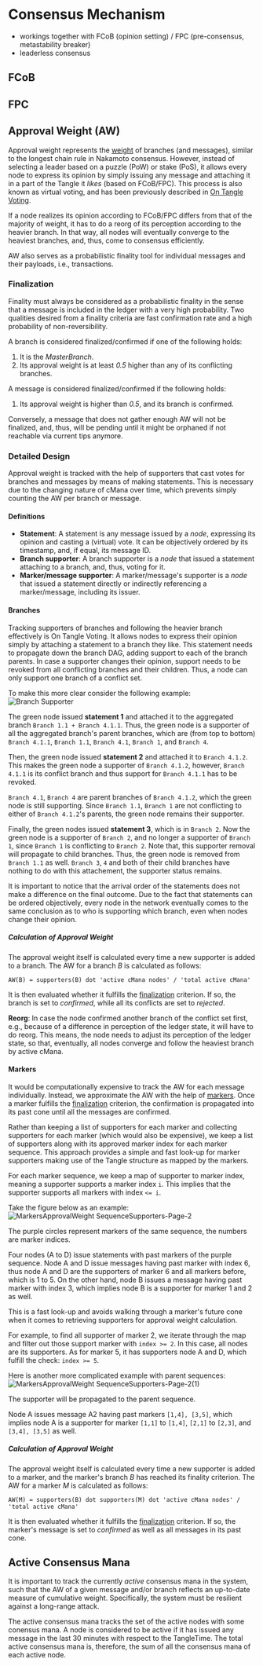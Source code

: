 # Consensus Mechanism

- workings together with FCoB (opinion setting) / FPC (pre-consensus, metastability breaker)
- leaderless consensus

## FCoB

## FPC

## Approval Weight (AW)
Approval weight represents the [weight](#active-consensus-mana) of branches (and messages), similar to the longest chain rule in Nakamoto consensus. However, instead of selecting a leader based on a puzzle (PoW) or stake (PoS), it allows every node to express its opinion by simply issuing any message and attaching it in a part of the Tangle it *likes* (based on FCoB/FPC). This process is also known as virtual voting, and has been previously described in [On Tangle Voting](https://medium.com/@hans_94488/a-new-consensus-the-tangle-multiverse-part-1-da4cb2a69772). 

If a node realizes its opinion according to FCoB/FPC differs from that of the majority of weight, it has to do a reorg of its perception according to the heavier branch. In that way, all nodes will eventually converge to the heaviest branches, and, thus, come to consensus efficiently. 

AW also serves as a probabilistic finality tool for individual messages and their payloads, i.e., transactions.

### Finalization
Finality must always be considered as a probabilistic finality in the sense that a message is included in the ledger with a very high probability. Two qualities desired from a finality criteria are fast confirmation rate and a high probability of non-reversibility. 

A branch is considered finalized/confirmed if one of the following holds:
1. It is the *MasterBranch*.
2. Its approval weight is at least *0.5* higher than any of its conflicting branches. 

A message is considered finalized/confirmed if the following holds:
1. Its approval weight is higher than *0.5*, and its branch is confirmed.

Conversely, a message that does not gather enough AW will not be finalized, and, thus, will be pending until it might be orphaned if not reachable via current tips anymore.

### Detailed Design
Approval weight is tracked with the help of supporters that cast votes for branches and messages by means of making statements. This is necessary due to the changing nature of cMana over time, which prevents simply counting the AW per branch or message. 

#### Definitions
* **Statement**: A statement is any message issued by a *node*, expressing its opinion and casting a (virtual) vote. It can be objectively ordered by its timestamp, and, if equal, its message ID.
* **Branch supporter**: A branch supporter is a *node* that issued a statement attaching to a branch, and, thus, voting for it.
* **Marker/message supporter**: A marker/message's supporter is a *node* that issued a statement directly or indirectly referencing a marker/message, including its issuer.

#### Branches
Tracking supporters of branches and following the heavier branch effectively is On Tangle Voting. It allows nodes to express their opinion simply by attaching a statement to a branch they like. This statement needs to propagate down the branch DAG, adding support to each of the branch parents. In case a supporter changes their opinion, support needs to be revoked from all conflicting branches and their children. Thus, a node can only support one branch of a conflict set. 

To make this more clear consider the following example:
![Branch Supporter](https://user-images.githubusercontent.com/11289354/112409357-518e9480-8d54-11eb-8a40-19f4ab33ea35.png)

The green node issued **statement 1** and attached it to the aggregated branch `Branch 1.1 + Branch 4.1.1`. Thus, the green node is a supporter of all the aggregated branch's parent branches, which are (from top to bottom) `Branch 4.1.1`, `Branch 1.1`, `Branch 4.1`, `Branch 1`, and `Branch 4`.

Then, the green node issued **statement 2** and attached it to `Branch 4.1.2`. This makes the green node a supporter of `Branch 4.1.2`, however, `Branch 4.1.1` is its conflict branch and thus support for `Branch 4.1.1` has to be revoked.

`Branch 4.1`, `Branch 4` are parent branches of `Branch 4.1.2`, which the green node is still supporting. Since `Branch 1.1`, `Branch 1` are not conflicting to either of `Branch 4.1.2`'s parents, the green node remains their supporter.

Finally, the green nodes issued **statement 3**, which is in `Branch 2`. Now the green node is a supporter of `Branch 2`, and no longer a supporter of `Branch 1`, since `Branch 1` is conflicting to `Branch 2`. Note that, this supporter removal will propagate to child branches. Thus, the green node is removed from `Branch 1.1` as well.
`Branch 3`, `4` and both of their child branches have nothing to do with this attachement, the supporter status remains.

It is important to notice that the arrival order of the statements does not make a difference on the final outcome. Due to the fact that statements can be ordered objectively, every node in the network eventually comes to the same conclusion as to who is supporting which branch, even when nodes change their opinion.


##### Calculation of Approval Weight
The approval weight itself is calculated every time a new supporter is added to a branch. The AW for a branch *B* is calculated as follows:

```
AW(B) = supporters(B) dot 'active cMana nodes' / 'total active cMana'
```

It is then evaluated whether it fulfills the [finalization](#finalization) criterion. If so, the branch is set to *confirmed*, while all its conflicts are set to *rejected*.

**Reorg**: In case the node confirmed another branch of the conflict set first, e.g., because of a difference in perception of the ledger state, it will have to do reorg. This means, the node needs to adjust its perception of the ledger state, so that, eventually, all nodes converge and follow the heaviest branch by active cMana.

#### Markers
It would be computationally expensive to track the AW for each message individually. Instead, we approximate the AW with the help of [markers](003-markers.md). Once a marker fulfills the [finalization](#finalization) criterion, the confirmation is propagated into its past cone until all the messages are confirmed.

Rather than keeping a list of supporters for each marker and collecting supporters for each marker (which would also be expensive), we keep a list of supporters along with its approved marker index for each marker sequence. This approach provides a simple and fast look-up for marker supporters making use of the Tangle structure as mapped by the markers.

For each marker sequence, we keep a map of supporter to marker index, meaning a supporter supports a marker index `i`. This implies that the supporter supports all markers with index `<= i`.

Take the figure below as an example:
![MarkersApprovalWeight SequenceSupporters-Page-2](https://user-images.githubusercontent.com/11289354/112416694-21012780-8d61-11eb-8089-cb9f5b236f30.png)

The purple circles represent markers of the same sequence, the numbers are marker indices.

Four nodes (A to D) issue statements with past markers of the purple sequence. Node A and D issue messages having past marker with index 6, thus node A and D are the supporters of marker 6 and all markers before, which is 1 to 5. On the other hand, node B issues a message having past marker with index 3, which implies node B is a supporter for marker 1 and 2 as well.

This is a fast look-up and avoids walking through a marker's future cone when it comes to retrieving supporters for approval weight calculation.

For example, to find all supporter of marker 2, we iterate through the map and filter out those support marker with `index >= 2`. In this case, all nodes are its supporters. As for marker 5, it has supporters node A and D, which fulfill the check: `index >= 5`.

Here is another more complicated example with parent sequences:
![MarkersApprovalWeight SequenceSupporters-Page-2(1)](https://user-images.githubusercontent.com/11289354/112433680-8cf18900-8d7d-11eb-8944-54030581a033.png)

The supporter will be propagated to the parent sequence.

Node A issues message A2 having past markers `[1,4], [3,5]`, which implies node A is a supporter for marker `[1,1]` to `[1,4]`, `[2,1]` to `[2,3]`, and `[3,4], [3,5]` as well.

##### Calculation of Approval Weight
The approval weight itself is calculated every time a new supporter is added to a marker, and the marker's branch *B* has reached its finality criterion. The AW for a marker *M* is calculated as follows:

```
AW(M) = supporters(B) dot supporters(M) dot 'active cMana nodes' / 'total active cMana'
```

It is then evaluated whether it fulfills the [finalization](#finalization) criterion. If so, the marker's message is set to *confirmed* as well as all messages in its past cone.


## Active Consensus Mana
It is important to track the currently *active* consensus mana in the system, such that the AW of a given message and/or branch reflects an up-to-date measure of cumulative weight. Specifically, the system must be resilient against a long-range attack.

The active consensus mana tracks the set of the active nodes with some conensus mana. A node is considered to be active if it has issued any message in the last 30 minutes with respect to the TangleTime. The total active consensus mana is, therefore, the sum of all the consensus mana of each active node.  